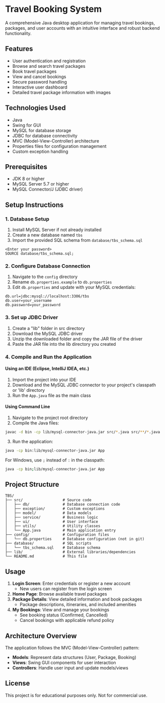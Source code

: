 # Travel Booking System

A comprehensive Java desktop application for managing travel bookings, packages, and user accounts with an intuitive interface and robust backend functionality.

## Features

- User authentication and registration
- Browse and search travel packages
- Book travel packages
- View and cancel bookings
- Secure password handling
- Interactive user dashboard
- Detailed travel package information with images

## Technologies Used

- Java
- Swing for GUI
- MySQL for database storage
- JDBC for database connectivity
- MVC (Model-View-Controller) architecture
- Properties files for configuration management
- Custom exception handling

## Prerequisites

- JDK 8 or higher
- MySQL Server 5.7 or higher
- MySQL Connector/J (JDBC driver)

## Setup Instructions

### 1. Database Setup

1. Install MySQL Server if not already installed
2. Create a new database named `tbs`
3. Import the provided SQL schema from `database/tbs_schema.sql`

```mysql -u root -p
<Enter your password>
SOURCE database/tbs_schema.sql;
```

### 2. Configure Database Connection

1. Navigate to the `config` directory
2. Rename `db.properties.example` to `db.properties`
3. Edit `db.properties` and update with your MySQL credentials:

```properties
db.url=jdbc:mysql://localhost:3306/tbs
db.user=your_username
db.password=your_password
```

### 3. Set up JDBC Driver

1. Create a "lib" folder in src directory
2. Download the MySQL JDBC driver
3. Unzip the downloaded folder and copy the JAR file of the driver
4. Paste the JAR file into the lib directory you created

### 4. Compile and Run the Application

#### Using an IDE (Eclipse, IntelliJ IDEA, etc.)

1. Import the project into your IDE
2. Download and the MySQL JDBC connector to your project's classpath or 'lib' directory
3. Run the `App.java` file as the main class

#### Using Command Line

1. Navigate to the project root directory
2. Compile the Java files:

```bash
javac -d bin -cp lib/mysql-connector-java.jar src/*.java src/**/*.java
```

3. Run the application:

```bash
java -cp bin:lib/mysql-connector-java.jar App
```

For Windows, use `;` instead of `:` in the classpath:

```bash
java -cp bin;lib/mysql-connector-java.jar App
```

## Project Structure

```
TBS/
├── src/                  # Source code
│   ├── db/               # Database connection code
│   ├── exception/        # Custom exceptions
│   ├── model/            # Data models
│   ├── service/          # Business logic
│   ├── ui/               # User interface
│   ├── utils/            # Utility classes
│   └── App.java          # Main application entry
├── config/               # Configuration files
│   └── db.properties     # Database configuration (not in git)
├── database/             # SQL scripts
│   └── tbs_schema.sql    # Database schema
├── lib/                  # External libraries/dependencies
└── README.md             # This file
```

## Usage

1. **Login Screen**: Enter credentials or register a new account
   - New users can register from the login screen
2. **Home Page**: Browse available travel packages
3. **Package Details**: View detailed information and book packages
   - Package descriptions, itineraries, and included amenities
4. **My Bookings**: View and manage your bookings
   - See booking status (Confirmed, Cancelled)
   - Cancel bookings with applicable refund policy

## Architecture Overview

The application follows the MVC (Model-View-Controller) pattern:

- **Models**: Represent data structures (User, Package, Booking)
- **Views**: Swing GUI components for user interaction
- **Controllers**: Handle user input and update models/views

## License

This project is for educational purposes only. Not for commercial use.
